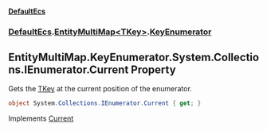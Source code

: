 #### [DefaultEcs](DefaultEcs.md 'DefaultEcs')
### [DefaultEcs](DefaultEcs.md#DefaultEcs 'DefaultEcs').[EntityMultiMap&lt;TKey&gt;](EntityMultiMap_TKey_.md 'DefaultEcs.EntityMultiMap<TKey>').[KeyEnumerator](EntityMultiMap_TKey_.KeyEnumerator.md 'DefaultEcs.EntityMultiMap<TKey>.KeyEnumerator')

## EntityMultiMap<TKey>.KeyEnumerator.System.Collections.IEnumerator.Current Property

Gets the [TKey](EntityMultiMap_TKey_.KeyEnumerator.md#DefaultEcs.EntityMultiMap_TKey_.KeyEnumerator.TKey 'DefaultEcs.EntityMultiMap<TKey>.KeyEnumerator.TKey') at the current position of the enumerator.

```csharp
object System.Collections.IEnumerator.Current { get; }
```

Implements [Current](https://docs.microsoft.com/en-us/dotnet/api/System.Collections.IEnumerator.Current 'System.Collections.IEnumerator.Current')
